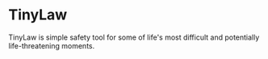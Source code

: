 # TinyLaw

TinyLaw is simple safety tool for some of life's most difficult and potentially life-threatening moments. 
